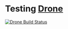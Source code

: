 # Testing [Drone](drone.io)

[![Drone Build Status](https://drone.terabits.io/api/badges/hareeshbabu82ns/drone-test/status.svg)](https://drone.terabits.io/hareeshbabu82ns/drone-test)

